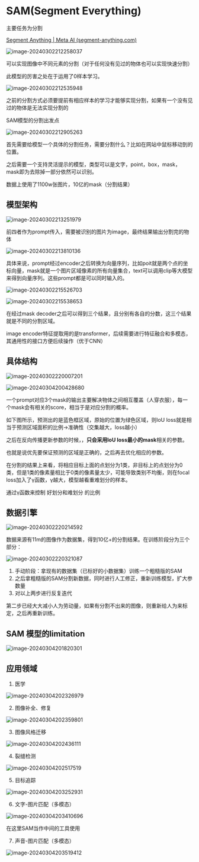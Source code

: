 # SAM(Segment Everything)

主要任务为分割

[Segment Anything | Meta AI (segment-anything.com)](https://segment-anything.com/demo)

![image-20240302212258037](3_SAM.assets/image-20240302212258037.png)

可以实现图像中不同元素的分割（对于任何没有见过的物体也可以实现快速分割）

此模型的厉害之处在于运用了0样本学习。

![image-20240302212535948](3_SAM.assets/image-20240302212535948.png)

之前的分割方式必须要提前有相应样本的学习才能够实现分割，如果有一个没有见过的物体是无法实现分割的



SAM模型的分割出发点

![image-20240302212905263](3_SAM.assets/image-20240302212905263.png)

首先需要给模型一个具体的分割任务，需要分割什么？比如在网站中鼠标移动到的位置。

之后需要一个支持灵活提示的模型，类型可以是文字，point，box，mask，mask即为去除掉一部分依然可以识别。

数据上使用了1100w张图片，10亿的mask（分割结果）



## 模型架构

![image-20240302213251979](3_SAM.assets/image-20240302213251979.png)

前四者作为prompt传入，需要被识别的图片为image，最终结果输出分割完的物体



![image-20240302213810136](3_SAM.assets/image-20240302213810136.png)

具体来说，prompt经过encoder之后转换为向量序列，比如poit就是两个点的坐标向量，mask就是一个图片区域像素的所有向量集合，text可以调用clip等大模型来得到向量序列。这些prompt都是可以同时输入的。

![image-20240302215526703](3_SAM.assets/image-20240302215526703.png)

![image-20240302215538653](3_SAM.assets/image-20240302215538653.png)

在经过mask decoder之后可以得到三个结果，且分别有各自的分数，这三个结果就是不同的分割区域。

image encoder特征提取用的是transformer，后续需要进行特征融合和多模态，其通用性的接口方便后续操作（优于CNN）



## 具体结构

![image-20240302220007201](3_SAM.assets/image-20240302220007201.png)



![image-20240304200428680](3_SAM.assets/image-20240304200428680.png)

一个prompt对应3个mask的输出主要解决物体之间相互覆盖（人穿衣服），每一个mask会有相关的score，相当于是对应分割的概率。

如下图所示，预测出的是蓝色框区域，原始的位置为绿色区域，则loU loss就是相当于预测区域面积的比例→准确性（交集越大，loss越小）

之后在反向传播更新参数的时候，，**只会采用loU loss最小的mask**相关的参数。

也就是说优先要保证预测的区域是正确的，之后再去优化相应的参数。

在分割的结果上来看，将相应目标上面的点划分为1类，非目标上的点划分为0类，但是1类的像素量相比于0类的像素量太少，可能导致类别不均衡，则在focal loss加入了γ函数，γ越大，模型越看重难划分的样本。

通过γ函数来控制 好划分和难划分 的比例



## 数据引擎

![image-20240302220214592](3_SAM.assets/image-20240302220214592.png)

数据来源有11m的图像作为数据集，得到10亿+的分割结果。在训练阶段分为三个部分：

![image-20240302220321087](3_SAM.assets/image-20240302220321087.png)

1. 手动阶段：拿现有的数据集（已标好的小数据集）训练一个粗糙版的SAM
2. 之后拿粗糙版的SAM分割新数据，同时进行人工修正，重新训练模型，扩大参数量
3. 对以上两步进行反复迭代

第二步已经大大减小人为劳动量，如果有分割不出来的图像，则重新给人为来标定，之后再重新训练。





## SAM 模型的limitation

![image-20240304201820301](3_SAM.assets/image-20240304201820301.png)



## 应用领域

1. 医学

![image-20240304202326979](3_SAM.assets/image-20240304202326979.png)

2. 图像补全、修复

![image-20240304202359801](3_SAM.assets/image-20240304202359801.png)

3. 图像风格迁移

![image-20240304202436111](3_SAM.assets/image-20240304202436111.png)

4. 裂缝检测

![image-20240304202517519](3_SAM.assets/image-20240304202517519.png)

5. 目标追踪

![image-20240304203252931](3_SAM.assets/image-20240304203252931.png)

6. 文字-图片匹配（多模态）

![image-20240304203410696](3_SAM.assets/image-20240304203410696.png)

在这里SAM当作中间的工具使用

7. 声音-图片匹配（多模态）

![image-20240304203519412](3_SAM.assets/image-20240304203519412.png)
